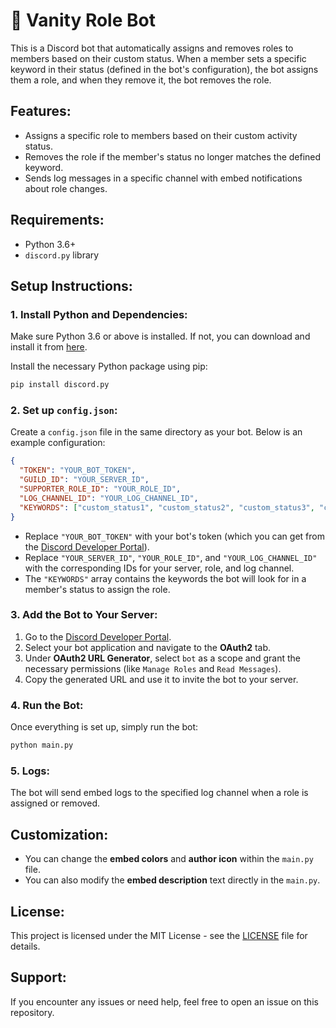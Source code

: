 # 🎀 Vanity Role Bot

This is a Discord bot that automatically assigns and removes roles to members based on their custom status. When a member sets a specific keyword in their status (defined in the bot's configuration), the bot assigns them a role, and when they remove it, the bot removes the role.

## Features:
- Assigns a specific role to members based on their custom activity status.
- Removes the role if the member's status no longer matches the defined keyword.
- Sends log messages in a specific channel with embed notifications about role changes.

## Requirements:
- Python 3.6+
- `discord.py` library

## Setup Instructions:

### 1. Install Python and Dependencies:
Make sure Python 3.6 or above is installed. If not, you can download and install it from [here](https://www.python.org/downloads/).

Install the necessary Python package using pip:

```bash
pip install discord.py
```

### 2. Set up `config.json`:
Create a `config.json` file in the same directory as your bot. Below is an example configuration:

```json
{
  "TOKEN": "YOUR_BOT_TOKEN",
  "GUILD_ID": "YOUR_SERVER_ID",
  "SUPPORTER_ROLE_ID": "YOUR_ROLE_ID",
  "LOG_CHANNEL_ID": "YOUR_LOG_CHANNEL_ID",
  "KEYWORDS": ["custom_status1", "custom_status2", "custom_status3", "custom_status4"]
}
```

- Replace `"YOUR_BOT_TOKEN"` with your bot's token (which you can get from the [Discord Developer Portal](https://discord.com/developers/applications)).
- Replace `"YOUR_SERVER_ID"`, `"YOUR_ROLE_ID"`, and `"YOUR_LOG_CHANNEL_ID"` with the corresponding IDs for your server, role, and log channel.
- The `"KEYWORDS"` array contains the keywords the bot will look for in a member's status to assign the role.

### 3. Add the Bot to Your Server:
1. Go to the [Discord Developer Portal](https://discord.com/developers/applications).
2. Select your bot application and navigate to the **OAuth2** tab.
3. Under **OAuth2 URL Generator**, select `bot` as a scope and grant the necessary permissions (like `Manage Roles` and `Read Messages`).
4. Copy the generated URL and use it to invite the bot to your server.

### 4. Run the Bot:
Once everything is set up, simply run the bot:

```bash
python main.py
```

### 5. Logs:
The bot will send embed logs to the specified log channel when a role is assigned or removed.

## Customization:
- You can change the **embed colors** and **author icon** within the `main.py` file.
- You can also modify the **embed description** text directly in the `main.py`.

## License:
This project is licensed under the MIT License - see the [LICENSE](LICENSE) file for details.

## Support:
If you encounter any issues or need help, feel free to open an issue on this repository.
